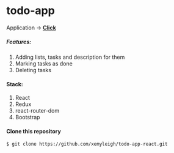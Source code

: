 # todo-app

Application -> [**Click**](https://todo-app-react-mu-nine.vercel.app)
##### Features:
  1. Adding lists, tasks and description for them
  2. Marking tasks as done
  3. Deleting tasks 

#### Stack:
  1. React
  2. Redux
  3. react-router-dom
  4. Bootstrap

#### Clone this repository

````
$ git clone https://github.com/xemyleigh/todo-app-react.git
````
